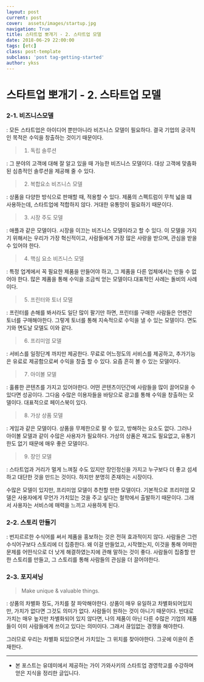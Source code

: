 ```yaml
---
layout: post
current: post
cover:  assets/images/startup.jpg
navigation: True
title: 스타트업 뽀개기 - 2. 스타트업 모델
date: 2018-06-29 22:00:00
tags: [etc]
class: post-template
subclass: 'post tag-getting-started'
author: ykss
---
```

   
# 스타트업 뽀개기 - 2. 스타트업 모델

### 2-1. 비즈니스모델
: 모든 스타트업은 아이디어 뿐만아니라 비즈니스 모델이 필요하다. 결국 기업의 궁극적인 목적은 수익을 창출하는 것이기 때문이다.

> 1) 독립 솔루션

: 그 분야의 고객에 대해 잘 알고 있을 때 가능한 비즈니스 모델이다. 대상 고객에 맞춤화 된 심층적인 솔루션을 제공해 줄 수 있다.

> 2) 복합요소 비즈니스 모델

: 상품을 다양한 방식으로 판매할 때, 적용할 수 있다. 제품의 스펙트럼이 무척 넓을 떄 사용하는데, 스타트업에 적합하지 않다. 거대한 유통망이 필요하기 때문이다.

> 3) 시장 주도 모델

: 애플과 같은 모델이다. 시장을 이끄는 비즈니스 모델이라고 할 수 있다. 이 모델을 가지기 위해서는 우리가 가장 혁신적이고, 사람들에게 가장 많은 사랑을 받으며, 관심을 받을 수 있어야 한다. 

> 4) 핵심 요소 비즈니스 모델

: 특정 업계에서 꼭 필요한 제품을 만들어야 하고, 그 제품을 다른 업체에서는 만들 수 없어야 한다. 많은 제품을 통해 수익을 조금씩 얻는 모델이다.대표적인 사례는 돌비의 사례이다.

> 5) 프린터와 토너 모델 

: 프린터를 손해를 봐서라도 일단 많이 팔기만 하면, 프린터를 구매한 사람들은 언젠간 토너를 구매해야한다. 그렇게 토너를 통해 지속적으로 수익을 낼 수 있는 모델이다. 면도기와 면도날 모델도 이와 같다.

> 6) 프리미엄 모델

: 서비스를 일정단계 까지만 제공한다.
무료로 어느정도의 서비스를 제공하고, 추가기능은 유료로 제공함으로써 수익을 창출 할 수 있다. 요즘 흔히 볼 수 있는 모델이다.

> 7) 아이볼 모델

: 훌륭한 콘텐츠를 가지고 있어야한다. 어떤 콘텐츠이던간에 사람들을 많이 끌어모을 수 있다면 성공이다. 그다음 수많은 이용자들을 바탕으로 광고를 통해 수익을 창출하는 모델이다. 대표적으로 페이스북이 있다.

> 8) 가상 상품 모델

: 게임과 같은 모델이다. 상품을 무제한으로 팔 수 있고, 방해하는 요소도 없다. 그러나 아이볼 모델과 같이 수많은 사용자가 필요하다. 가상의 상품은 재고도 필요없고, 유통기한도 없기 때문에 매우 좋은 모델이다.

> 9) 장인 모델

: 스타트업과 거리가 멀게 느껴질 수도 있지만 장인정신을 가지고 누구보다 더 좋고 섬세하고 대단한 것을 만드는 것이다. 하지만 분명히 존재하는 시장이다.

수많은 모델이 있지만, 프리미엄 모델이 추천할 만한 모델이다. 기본적으로 프리미엄 모델은 사용자에게 무언가 가치있는 것을 주고 싶다는 철학에서 출발하기 때문이다. 그래서 사용자는 서비스에 매력을 느끼고 사용하게 된다.

### 2-2. 스토리 만들기
: 번지르르한 수식어를 써서 제품을 홍보하는 것은 전혀 효과적이지 않다. 사람들은 그런 수식어구보다 스토리에 더 집중한다. 왜 이걸 만들었고, 시작했는지, 이것을 통해 어떠한 문제를 어떤식으로 더 낫게 해결하였는지에 관해 말하는 것이 좋다. 사람들이 집중할 만한 스토리를 만들고, 그 스토리를 통해 사람들의 관심을 더 끌어야한다.

### 2-3. 포지셔닝
 > Make unique & valuable things.

: 상품의 차별화 정도, 가치를 잘 파악해야한다. 상품이 매우 유일하고 차별화되어있지만, 가치가 없다면 그것도 의미가 없다. 사람들이 원하는 것이 아니기 때문이다. 반대로 가치는 매우 높지만 차별화되어 있지 않다면, 나의 제품이 아닌 다른 수많은 기업의 제품들이 이미 사람들에게 쓰이고 있다는 의미이다. 그래서 끊임없는 경쟁을 해야한다.

 그러므로 우리는 차별화 되있으면서 가치있는 그 위치를 찾아야한다. 그곳에 이윤이 존재한다.


-------------

* 본 포스트는 유데미에서 제공하는 가이 가와사키의 스타트업 경영학교를 수강하며 얻은 지식을 정리한 글입니다.